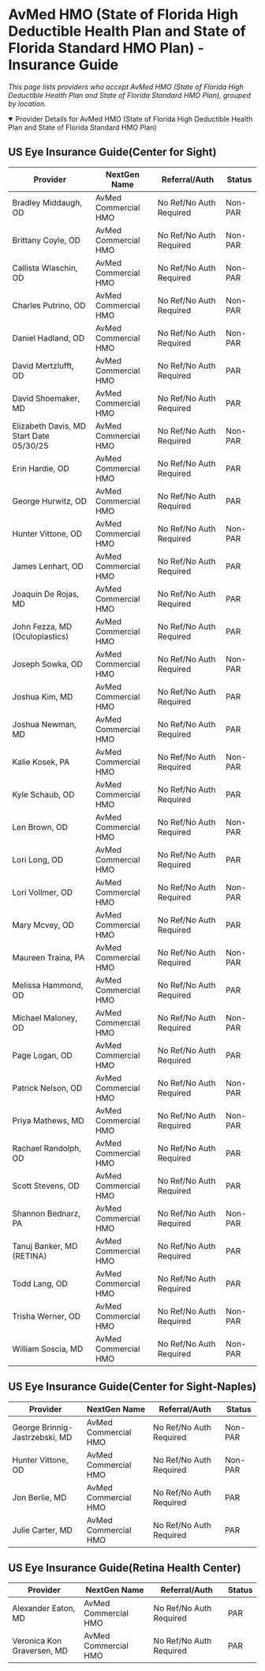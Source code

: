 # AvMed HMO (State of Florida High Deductible Health Plan and State of Florida Standard HMO Plan) - Insurance Guide

*This page lists providers who accept AvMed HMO (State of Florida High Deductible Health Plan and State of Florida Standard HMO Plan), grouped by location.*

<details open><summary>Provider Details for AvMed HMO (State of Florida High Deductible Health Plan and State of Florida Standard HMO Plan)</summary>

## US Eye Insurance Guide(Center for Sight)

| Provider | NextGen Name | Referral/Auth | Status |
|----------|-------------|--------------|--------|
| Bradley Middaugh, OD | AvMed Commercial HMO | No Ref/No Auth Required | Non-PAR |
| Brittany Coyle, OD | AvMed Commercial HMO | No Ref/No Auth Required | Non-PAR |
| Callista Wlaschin, OD | AvMed Commercial HMO | No Ref/No Auth Required | Non-PAR |
| Charles Putrino, OD | AvMed Commercial HMO | No Ref/No Auth Required | Non-PAR |
| Daniel Hadland, OD | AvMed Commercial HMO | No Ref/No Auth Required | Non-PAR |
| David Mertzlufft, OD | AvMed Commercial HMO | No Ref/No Auth Required | PAR |
| David Shoemaker, MD | AvMed Commercial HMO | No Ref/No Auth Required | PAR |
| Elizabeth Davis, MD                      Start Date 05/30/25 | AvMed Commercial HMO | No Ref/No Auth Required | Non-PAR |
| Erin Hardie, OD | AvMed Commercial HMO | No Ref/No Auth Required | PAR |
| George Hurwitz, OD | AvMed Commercial HMO | No Ref/No Auth Required | PAR |
| Hunter Vittone, OD | AvMed Commercial HMO | No Ref/No Auth Required | Non-PAR |
| James Lenhart, OD | AvMed Commercial HMO | No Ref/No Auth Required | PAR |
| Joaquin De Rojas, MD | AvMed Commercial HMO | No Ref/No Auth Required | PAR |
| John Fezza, MD (Oculoplastics) | AvMed Commercial HMO | No Ref/No Auth Required | PAR |
| Joseph Sowka, OD | AvMed Commercial HMO | No Ref/No Auth Required | Non-PAR |
| Joshua Kim, MD | AvMed Commercial HMO | No Ref/No Auth Required | PAR |
| Joshua Newman, MD | AvMed Commercial HMO | No Ref/No Auth Required | PAR |
| Kalie Kosek, PA | AvMed Commercial HMO | No Ref/No Auth Required | Non-PAR |
| Kyle Schaub, OD | AvMed Commercial HMO | No Ref/No Auth Required | PAR |
| Len Brown, OD | AvMed Commercial HMO | No Ref/No Auth Required | Non-PAR |
| Lori Long, OD | AvMed Commercial HMO | No Ref/No Auth Required | PAR |
| Lori Vollmer, OD | AvMed Commercial HMO | No Ref/No Auth Required | Non-PAR |
| Mary Mcvey, OD | AvMed Commercial HMO | No Ref/No Auth Required | PAR |
| Maureen Traina, PA | AvMed Commercial HMO | No Ref/No Auth Required | Non-PAR |
| Melissa Hammond, OD | AvMed Commercial HMO | No Ref/No Auth Required | PAR |
| Michael Maloney, OD | AvMed Commercial HMO | No Ref/No Auth Required | Non-PAR |
| Page Logan, OD | AvMed Commercial HMO | No Ref/No Auth Required | PAR |
| Patrick Nelson, OD | AvMed Commercial HMO | No Ref/No Auth Required | Non-PAR |
| Priya Mathews, MD | AvMed Commercial HMO | No Ref/No Auth Required | Non-PAR |
| Rachael Randolph, OD | AvMed Commercial HMO | No Ref/No Auth Required | PAR |
| Scott Stevens, OD | AvMed Commercial HMO | No Ref/No Auth Required | PAR |
| Shannon Bednarz, PA | AvMed Commercial HMO | No Ref/No Auth Required | Non-PAR |
| Tanuj Banker, MD (RETINA) | AvMed Commercial HMO | No Ref/No Auth Required | PAR |
| Todd Lang, OD | AvMed Commercial HMO | No Ref/No Auth Required | PAR |
| Trisha Werner, OD | AvMed Commercial HMO | No Ref/No Auth Required | Non-PAR |
| William Soscia, MD | AvMed Commercial HMO | No Ref/No Auth Required | Non-PAR |

## US Eye Insurance Guide(Center for Sight-Naples)

| Provider | NextGen Name | Referral/Auth | Status |
|----------|-------------|--------------|--------|
| George Brinnig-Jastrzebski, MD | AvMed Commercial HMO | No Ref/No Auth Required | Non-PAR |
| Hunter Vittone, OD | AvMed Commercial HMO | No Ref/No Auth Required | Non-PAR |
| Jon Berlie, MD | AvMed Commercial HMO | No Ref/No Auth Required | PAR |
| Julie Carter, MD | AvMed Commercial HMO | No Ref/No Auth Required | PAR |

## US Eye Insurance Guide(Retina Health Center)

| Provider | NextGen Name | Referral/Auth | Status |
|----------|-------------|--------------|--------|
| Alexander Eaton, MD | AvMed Commercial HMO | No Ref/No Auth Required | PAR |
| Veronica Kon Graversen, MD | AvMed Commercial HMO | No Ref/No Auth Required | PAR |

</details>

